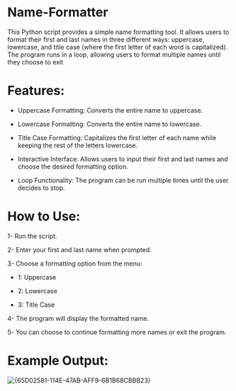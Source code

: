 # Name-Formatter
This Python script provides a simple name formatting tool. It allows users to format their first and last names in three different ways: uppercase, lowercase, and title case (where the first letter of each word is capitalized). The program runs in a loop, allowing users to format multiple names until they choose to exit
# Features:
* Uppercase Formatting: Converts the entire name to uppercase.

* Lowercase Formatting: Converts the entire name to lowercase.

* Title Case Formatting: Capitalizes the first letter of each name while keeping the rest of the letters lowercase.

* Interactive Interface: Allows users to input their first and last names and choose the desired formatting option.

* Loop Functionality: The program can be run multiple times until the user decides to stop.

# How to Use:
1- Run the script.

2- Enter your first and last name when prompted.

3- Choose a formatting option from the menu:

  * 1: Uppercase
  
  * 2: Lowercase
  
  * 3: Title Case

4- The program will display the formatted name.

5- You can choose to continue formatting more names or exit the program.

# Example Output:
![{65D02581-114E-47AB-AFF9-6B1B68CBBB23}](https://github.com/user-attachments/assets/37fc9543-92ac-428b-8582-577bf36dc588)

